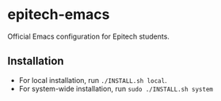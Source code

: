 # epitech-emacs
Official Emacs configuration for Epitech students.

## Installation

- For local installation, run `./INSTALL.sh local`.
- For system-wide installation, run `sudo ./INSTALL.sh system`